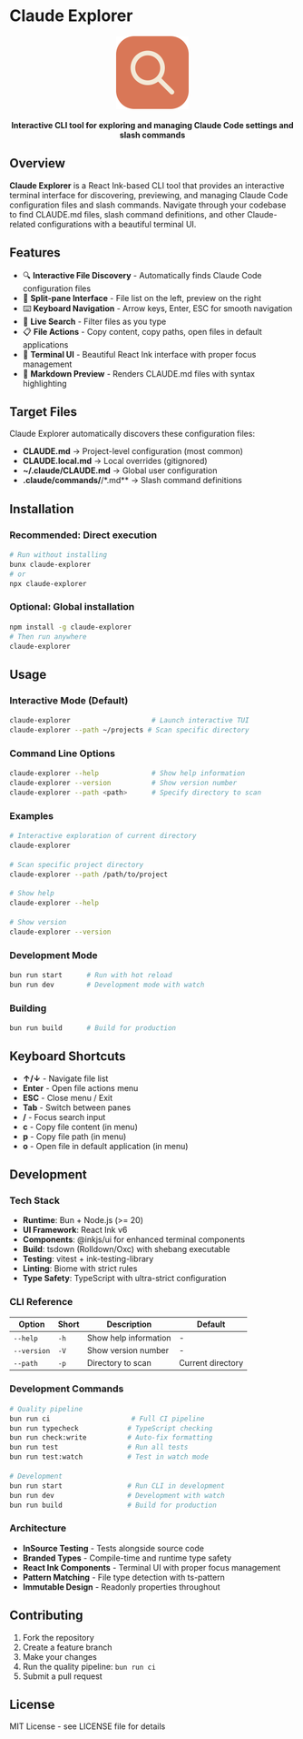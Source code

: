 # Claude Explorer

<div align="center">
  <img src="assets/icon.svg" alt="Claude Explorer Icon" width="128" height="128">
  <br><br>
  <strong>Interactive CLI tool for exploring and managing Claude Code settings and slash commands</strong>
</div>

## Overview

**Claude Explorer** is a React Ink-based CLI tool that provides an interactive terminal interface for discovering, previewing, and managing Claude Code configuration files and slash commands. Navigate through your codebase to find CLAUDE.md files, slash command definitions, and other Claude-related configurations with a beautiful terminal UI.

## Features

- 🔍 **Interactive File Discovery** - Automatically finds Claude Code configuration files
- 📁 **Split-pane Interface** - File list on the left, preview on the right
- ⌨️ **Keyboard Navigation** - Arrow keys, Enter, ESC for smooth navigation
- 🔎 **Live Search** - Filter files as you type
- 📋 **File Actions** - Copy content, copy paths, open files in default applications
- 🎨 **Terminal UI** - Beautiful React Ink interface with proper focus management
- 📝 **Markdown Preview** - Renders CLAUDE.md files with syntax highlighting

## Target Files

Claude Explorer automatically discovers these configuration files:

- **CLAUDE.md** → Project-level configuration (most common)
- **CLAUDE.local.md** → Local overrides (gitignored)
- **~/.claude/CLAUDE.md** → Global user configuration
- **.claude/commands/**/*.md** → Slash command definitions

## Installation

### Recommended: Direct execution

```bash
# Run without installing
bunx claude-explorer
# or
npx claude-explorer
```

### Optional: Global installation

```bash
npm install -g claude-explorer
# Then run anywhere
claude-explorer
```

## Usage

### Interactive Mode (Default)

```bash
claude-explorer                    # Launch interactive TUI
claude-explorer --path ~/projects # Scan specific directory
```

### Command Line Options

```bash
claude-explorer --help             # Show help information
claude-explorer --version          # Show version number
claude-explorer --path <path>      # Specify directory to scan
```

### Examples

```bash
# Interactive exploration of current directory
claude-explorer

# Scan specific project directory
claude-explorer --path /path/to/project

# Show help
claude-explorer --help

# Show version
claude-explorer --version
```

### Development Mode

```bash
bun run start      # Run with hot reload
bun run dev        # Development mode with watch
```

### Building

```bash
bun run build      # Build for production
```

## Keyboard Shortcuts

- **↑/↓** - Navigate file list
- **Enter** - Open file actions menu
- **ESC** - Close menu / Exit
- **Tab** - Switch between panes
- **/** - Focus search input
- **c** - Copy file content (in menu)
- **p** - Copy file path (in menu)
- **o** - Open file in default application (in menu)

## Development

### Tech Stack

- **Runtime**: Bun + Node.js (>= 20)
- **UI Framework**: React Ink v6
- **Components**: @inkjs/ui for enhanced terminal components
- **Build**: tsdown (Rolldown/Oxc) with shebang executable
- **Testing**: vitest + ink-testing-library
- **Linting**: Biome with strict rules
- **Type Safety**: TypeScript with ultra-strict configuration

### CLI Reference

| Option             | Short | Description                              | Default           |
| ------------------ | ----- | ---------------------------------------- | ----------------- |
| `--help`           | `-h`  | Show help information                    | -                 |
| `--version`        | `-V`  | Show version number                      | -                 |
| `--path`           | `-p`  | Directory to scan                        | Current directory |

### Development Commands

```bash
# Quality pipeline
bun run ci                    # Full CI pipeline
bun run typecheck            # TypeScript checking
bun run check:write          # Auto-fix formatting
bun run test                 # Run all tests
bun run test:watch           # Test in watch mode

# Development
bun run start                # Run CLI in development
bun run dev                  # Development with watch
bun run build                # Build for production
```

### Architecture

- **InSource Testing** - Tests alongside source code
- **Branded Types** - Compile-time and runtime type safety
- **React Ink Components** - Terminal UI with proper focus management
- **Pattern Matching** - File type detection with ts-pattern
- **Immutable Design** - Readonly properties throughout

## Contributing

1. Fork the repository
2. Create a feature branch
3. Make your changes
4. Run the quality pipeline: `bun run ci`
5. Submit a pull request

## License

MIT License - see LICENSE file for details
